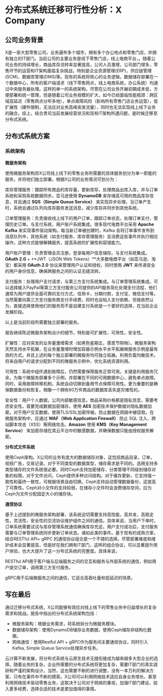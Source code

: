 # 分布式系统迁移可行性分析：X Company

## 公司业务背景

X是一家大型零售公司，业务遍布多个城市，拥有多个办公地点和零售门店，并拥有独立的IT部门。当前公司的主要业务是线下零售门店，线上电商平台，。随着公司业务的持续增长，商品库存流转率显著提高，公司人员激增，公司部门增多，零售环节的运营和IT架构面临复杂挑战，特别是企业资源管理(ERP)，供应链管理(SCM)，数据库管理(DMS)等。现有的系统将核心的业务逻辑，数据储存部署在一个数据中心，所有的客户端请求（线下零售网点，线上电商系统，办公系统）均通过中央服务器处理。这样的单一的系统架构，尽管在公司业务开展初期成本低，方便部署和统一管理，但是随着公司业务规模的扩大，如今已经面临性能瓶颈：跨区域高延迟（零售网点分布多地），单点故障风险（影响所有零售门店业务运营），低扩展性（硬件限制，无法应对业务高峰突发流量），同时也无法实现线上线下业务的融合。综上，结合贵司当前发展经营状况和现有IT架构所遇问题，是时候迁移至分布式系统。

## 分布式系统方案

### 系统架构

**微服务架构**

使用微服务架构将X公司线上线下的零售业务所需要的具体服务划分为单一职能的服务，并将他们独立部署。根据X公司的业务情况可划分为：

库存管理服务：跟踪所有商品的库存量，更新库存，处理商品出库入库，并与订单系统和采购系统数据同步。亚马逊使用 **DynamoDB** 来存储高可用的商品库存信息，并且通过 **SQS（Simple Queue Service）** 来实现异步处理。当订单产生时，系统会通过队列向库存服务发送消息，减少库存并同步到其他系统。

订单管理服务：负责接收线上线下的用户订单，跟踪订单状态，处理订单支付，管理历史订单。与支付系统，用户账户系统集成。很多现代电商平台采用 **Apache Kafka** 来实现事件驱动架构。每当新订单被创建时，Kafka 会将订单事件发布到消息队列中，其他系统（如支付服务、库存管理服务）会消费这些事件并执行相应操作。这种方式能够解耦服务，提高系统的扩展性和容错能力。

用户账户管理：负责管理会员注册，登录每用户信息储存。与支付系统集成。**OAuth 2.0** + **JWT（JSON Web Tokens）**大多数电商平台（如亚马逊、淘宝）都采用 **OAuth 2.0** 协议来管理用户认证和授权，同时使用 **JWT** 来传递安全的用户身份信息，确保跨服务之间的认证无缝流转。

支付服务：处理用户支付请求，与第三方支付系统集成。与订单管理系统集成。可以选择接入PayPal等第三方支付服务公司提供的API服务简化处理支付流程，他们通常为用户提供全面可靠的支付方式，信用卡，分期付款，支付宝，微信支付等。当然需要向第三方支付服务商支付手续费，同时也会陷入支付依赖，但我依然认为，直接选择使用他们的服务而不是自建支付系统是一个更好的选择，在当前企业发展阶段。

以上是当前阶段所需要独立部署的服务。

报告继续陈述微服务架构设计的细节，特别是可扩展性，可用性，安全性。

扩展性：应对突发的业务量激增需求（如黑色星期五，感恩节购物）。微服务架构天然支持水平拓展，在业务量激增时增加容器示例水平水平拓展微服务示例是最有效的方式。并且上述的每个独立部署的微服务均可独立拓展。利用负载均衡技术。将来自用户的请求分配到不同的微服务示例中，优化系统资源利用。

可用性：系统中组件遇到故障后，仍然需要保障服务正常可用。关键是利用服务冗余，为每个微服务部署多个示例，并部署在不同的可用数据中心，避免单点故障。同时，采用故障转移机制，系统自动切换到备用节点保障可用性。更为重要的是确保数据备份和恢复。相像一个拥有60万件商品的数据库丢失是灾难性的。

安全性：用户个人数据，公司内部敏感信息，商品采购价格都是隐私信息，需要考虑安全性。首要完成数据加密储存，使用 **AES** 加密技术保护数据对隐私数据加密。对于用户交互数据，使用TLS/SSL加密传输，防止数据在网路中被窃取。在微服务架构中，应通过 **WAF（Web Application Firewall）** 防止 SQL 注入、跨站脚本攻击（XSS）等网络攻击。**Amazon** 使用 **KMS（Key Management Service）** 来加密存储在其云平台中的敏感数据，并确保数据只能由授权服务解密。

 **分布式文件系统**

使用Ceph架构。X公司的业务有庞大的数据储存对象，这包括商品目录，订单，视频广告，交易记录。对于不同类型的数据类型，储存需求是不同的。选用支持多类型储存的文件系统很必要。同时Ceph支持加密储存，分类管理不同级别储存对象的权限。对于文件访问，Ceph提供多种访问结构。对于缓存更新，它支持强一致性和最终一致性，可根据场景自由切换。Ceph支持自动管理数据备份，这提高了可靠性。Ceph对小文件的支持较弱，在储存小文件时会浪费储存空间，应为Ceph为文件分配固定大小的储存快。

 **通信协议**

基于上述提到的微服务架构部署，该系统迫切需要支持高性能，高并发，高稳定性，灵活性，安全性的交流协议维护组件之间的通信。具体来说，当用户下单时，订单系统需要试试与库存管理系统通信确保库存充足。用户支付成功后，支付服务需要与订单管理系统同步更新订单状态。诸如此类的事件。基于现有的成熟方案，结合RESTful API+ gRPC 的通信协议组合是一个不错的选择。尽管部署难度和维护成本会显著提高，但是好在我们拥有IT部门，这样的组合协议，可以显著提升用户体验，也大大提升了这一分布式系统的完整度。具体来说，

RESTful API用于客户端与后端服务之间的交互和服务与外部系统的通信，例如用户提交订单，调用第三方支付服务。

gRPC用于后端微服务之间的通信，它适合高吞吐量和低延迟的场景。

## 写在最后

通过迁移分布式系统，X公司能够有效应对线上线下的零售业务中日益增长的复杂需求和挑战。报告中指出的分布式系统架构包括：

- 微服务架构：根据业务需求，将系统拆分为微服务模块。
- 数据储存架构：使用DynamoDB储存业务数据，使用Ceph储存非结构化数据。
- 网络通信：使用Restful API + gRPC作为服务间主要通信协议，同时引入Kafka, Simple Queue Service处理异步任务。

云计算不断发展，将分布式系统与云原生技术无缝衔接成为越来越多大型企业的选择。随着业务的复杂，企业所需要的分布式系统将更加复杂，需要IT部门的真实调研和严谨的架构设计。当然，这也需要不断的进行调整，没有一本万利的解决方案，只有在事件中不断的摸索。X公司可以利用网络技术适应自身业务增长，甚至利用网络技术驱动零售业务，这取决于公司对于网络的重视，加强IT部门建设，投入更多经费，选择合适的技术是更加值得的事情。

